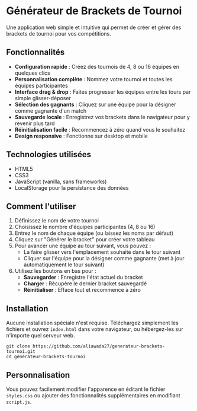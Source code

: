 # Générateur de Brackets de Tournoi

Une application web simple et intuitive qui permet de créer et gérer des brackets de tournoi pour vos compétitions.

## Fonctionnalités

- **Configuration rapide** : Créez des tournois de 4, 8 ou 16 équipes en quelques clics
- **Personnalisation complète** : Nommez votre tournoi et toutes les équipes participantes
- **Interface drag & drop** : Faites progresser les équipes entre les tours par simple glisser-déposer
- **Sélection des gagnants** : Cliquez sur une équipe pour la désigner comme gagnante d'un match
- **Sauvegarde locale** : Enregistrez vos brackets dans le navigateur pour y revenir plus tard
- **Réinitialisation facile** : Recommencez à zéro quand vous le souhaitez
- **Design responsive** : Fonctionne sur desktop et mobile

## Technologies utilisées

- HTML5
- CSS3
- JavaScript (vanilla, sans frameworks)
- LocalStorage pour la persistance des données

## Comment l'utiliser

1. Définissez le nom de votre tournoi
2. Choisissez le nombre d'équipes participantes (4, 8 ou 16)
3. Entrez le nom de chaque équipe (ou laissez les noms par défaut)
4. Cliquez sur "Générer le bracket" pour créer votre tableau
5. Pour avancer une équipe au tour suivant, vous pouvez :
   - La faire glisser vers l'emplacement souhaité dans le tour suivant
   - Cliquer sur l'équipe pour la désigner comme gagnante (met à jour automatiquement le tour suivant)
6. Utilisez les boutons en bas pour :
   - **Sauvegarder** : Enregistre l'état actuel du bracket
   - **Charger** : Récupère le dernier bracket sauvegardé
   - **Réinitialiser** : Efface tout et recommence à zéro

## Installation

Aucune installation spéciale n'est requise. Téléchargez simplement les fichiers et ouvrez `index.html` dans votre navigateur, ou hébergez-les sur n'importe quel serveur web.

```
git clone https://github.com/aliawada27/generateur-brackets-tournoi.git
cd generateur-brackets-tournoi
```

## Personnalisation

Vous pouvez facilement modifier l'apparence en éditant le fichier `styles.css` ou ajouter des fonctionnalités supplémentaires en modifiant `script.js`.
